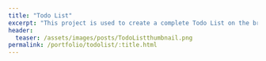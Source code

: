 ```yaml
---
title: "Todo List"
excerpt: "This project is used to create a complete Todo List on the browser"
header:
  teaser: /assets/images/posts/TodoListthumbnail.png
permalink: /portfolio/todolist/:title.html
---
```

